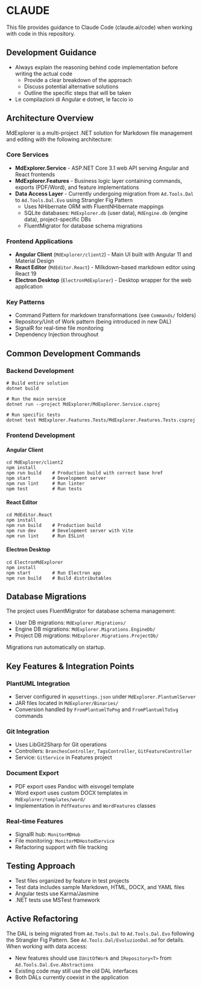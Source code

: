 ﻿# CLAUDE

This file provides guidance to Claude Code (claude.ai/code) when working with code in this repository.

## Development Guidance

* Always explain the reasoning behind code implementation before writing the actual code
  - Provide a clear breakdown of the approach
  - Discuss potential alternative solutions
  - Outline the specific steps that will be taken
* Le compilazioni di Angular e dotnet, le faccio io

## Architecture Overview

MdExplorer is a multi-project .NET solution for Markdown file management and editing with the following architecture:

### Core Services

* **MdExplorer.Service** - ASP.NET Core 3.1 web API serving Angular and React frontends
* **MdExplorer.Features** - Business logic layer containing commands, exports (PDF/Word), and feature implementations
* **Data Access Layer** - Currently undergoing migration from `Ad.Tools.Dal` to `Ad.Tools.Dal.Evo` using Strangler Fig Pattern
  * Uses NHibernate ORM with FluentNHibernate mappings
  * SQLite databases: `MdExplorer.db` (user data), `MdEngine.db` (engine data), project-specific DBs
  * FluentMigrator for database schema migrations

### Frontend Applications

* **Angular Client** (`MdExplorer/client2`) - Main UI built with Angular 11 and Material Design
* **React Editor** (`MdEditor.React`) - Milkdown-based markdown editor using React 19
* **Electron Desktop** (`ElectronMdExplorer`) - Desktop wrapper for the web application

### Key Patterns

* Command Pattern for markdown transformations (see `Commands/` folders)
* Repository/Unit of Work pattern (being introduced in new DAL)
* SignalR for real-time file monitoring
* Dependency Injection throughout

## Common Development Commands

### Backend Development

```Shell
# Build entire solution
dotnet build

# Run the main service
dotnet run --project MdExplorer/MdExplorer.Service.csproj

# Run specific tests
dotnet test MdExplorer.Features.Tests/MdExplorer.Features.Tests.csproj
```

### Frontend Development

#### Angular Client

```Shell
cd MdExplorer/client2
npm install
npm run build    # Production build with correct base href
npm start        # Development server
npm run lint     # Run linter
npm test         # Run tests
```

#### React Editor

```Shell
cd MdEditor.React
npm install
npm run build    # Production build
npm run dev      # Development server with Vite
npm run lint     # Run ESLint
```

#### Electron Desktop

```Shell
cd ElectronMdExplorer
npm install
npm start        # Run Electron app
npm run build    # Build distributables
```

## Database Migrations

The project uses FluentMigrator for database schema management:

* User DB migrations: `MdExplorer.Migrations/`
* Engine DB migrations: `MdExplorer.Migrations.EngineDb/`
* Project DB migrations: `MdExplorer.Migrations.ProjectDb/`

Migrations run automatically on startup.

## Key Features & Integration Points

### PlantUML Integration

* Server configured in `appsettings.json` under `MdExplorer.PlantumlServer`
* JAR files located in `MdExplorer/Binaries/`
* Conversion handled by `FromPlantumlToPng` and `FromPlantumlToSvg` commands

### Git Integration

* Uses LibGit2Sharp for Git operations
* Controllers: `BranchesController`, `TagsController`, `GitFeatureController`
* Service: `GitService` in Features project

### Document Export

* PDF export uses Pandoc with eisvogel template
* Word export uses custom DOCX templates in `MdExplorer/templates/word/`
* Implementation in `PdfFeatures` and `WordFeatures` classes

### Real-time Features

* SignalR hub: `MonitorMDHub`
* File monitoring: `MonitorMDHostedService`
* Refactoring support with file tracking

## Testing Approach

* Test files organized by feature in test projects
* Test data includes sample Markdown, HTML, DOCX, and YAML files
* Angular tests use Karma/Jasmine
* .NET tests use MSTest framework

## Active Refactoring

The DAL is being migrated from `Ad.Tools.Dal` to `Ad.Tools.Dal.Evo` following the Strangler Fig Pattern. See `Ad.Tools.Dal/EvoluzionDal.md` for details. When working with data access:

* New features should use `IUnitOfWork` and `IRepository<T>` from `Ad.Tools.Dal.Evo.Abstractions`
* Existing code may still use the old DAL interfaces
* Both DALs currently coexist in the application

<br />